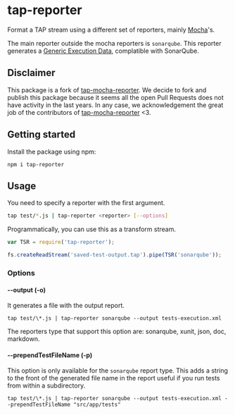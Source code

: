 # tap-reporter

Format a TAP stream using a different set of reporters, mainly [Mocha](https://mochajs.org/#reporters)'s.


The main reporter outside the mocha reporters is `sonarqube`. This reporter generates a [Generic Execution Data](https://docs.sonarqube.org/latest/analysis/generic-test/), complatible with SonarQube.

## Disclaimer

This package is a fork of [tap-mocha-reporter](github.axa.com/tapjs/tap-mocha-reporter). We decide to fork and publish this package because it seems all the open Pull Requests does not have activity in the last years. In any case, we acknowledgement the great job of the contributors of [tap-mocha-reporter](github.axa.com/tapjs/tap-mocha-reporter) <3.

## Getting started

Install the package using npm:

```console
npm i tap-reporter
```

## Usage

You need to specify a reporter with the first argument.

```bash
tap test/*.js | tap-reporter <reporter> [--options]
```

Programmatically, you can use this as a transform stream.

```javascript
var TSR = require('tap-reporter');

fs.createReadStream('saved-test-output.tap').pipe(TSR('sonarqube'));
```

### Options

#### --output (-o)

It generates a file with the output report.

```console
tap test/\*.js | tap-reporter sonarqube --output tests-execution.xml
```

The reporters type that support this option are: sonarqube, xunit, json, doc, markdown.

#### --prependTestFileName (-p)

This option is only available for the `sonarqube` report type. This adds a string to the front of the generated file name in the report useful if you run tests from within a subdirectory.

```console
tap test/\*.js | tap-reporter sonarqube --output tests-execution.xml --prependTestFileName "src/app/tests"
```
